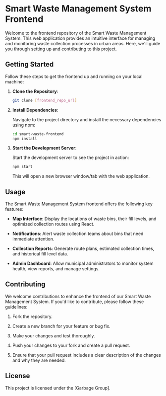 # Smart Waste Management System Frontend

Welcome to the frontend repository of the Smart Waste Management System. This web application provides an intuitive interface for managing and monitoring waste collection processes in urban areas. Here, we'll guide you through setting up and contributing to this project.

## Getting Started

Follow these steps to get the frontend up and running on your local machine:

1. **Clone the Repository**:

   ```bash
   git clone [frontend_repo_url]
   ```

2. **Install Dependencies**:

   Navigate to the project directory and install the necessary dependencies using npm:

   ```bash
   cd smart-waste-frontend
   npm install
   ```

3. **Start the Development Server**:

   Start the development server to see the project in action:

   ```bash
   npm start
   ```

   This will open a new browser window/tab with the web application.

## Usage

The Smart Waste Management System frontend offers the following key features:

- **Map Interface**: Display the locations of waste bins, their fill levels, and optimized collection routes using React.

- **Notifications**: Alert waste collection teams about bins that need immediate attention.

- **Collection Reports**: Generate route plans, estimated collection times, and historical fill level data.

- **Admin Dashboard**: Allow municipal administrators to monitor system health, view reports, and manage settings.

## Contributing

We welcome contributions to enhance the frontend of our Smart Waste Management System. If you'd like to contribute, please follow these guidelines:

1. Fork the repository.

2. Create a new branch for your feature or bug fix.

3. Make your changes and test thoroughly.

4. Push your changes to your fork and create a pull request.

5. Ensure that your pull request includes a clear description of the changes and why they are needed.

## License

This project is licensed under the [Garbage Group].
